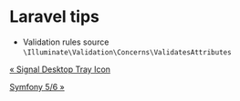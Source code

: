 # Laravel tips

*   Validation rules source `\Illuminate\Validation\Concerns\ValidatesAttributes`

[« Signal Desktop Tray Icon](signal-desktop-tray-icon.html)

[Symfony 5/6 »](symfony.html)


